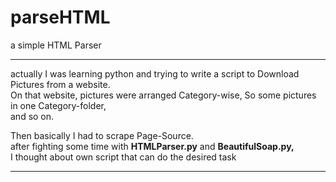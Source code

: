 parseHTML
=========

a simple HTML Parser
<hr>


actually I was learning python and trying to write a script to Download Pictures from a website.<br>
On that website, pictures were arranged Category-wise, So some pictures in one Category-folder, <br>
and so on.

Then basically I had to scrape Page-Source.<br>
after fighting some time with <b>HTMLParser.py</b> and <b>BeautifulSoap.py,</b><br>
I thought about own script that can do the desired task
<hr>
